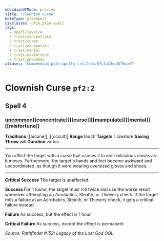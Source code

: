 ```yaml
---
obsidianUIMode: preview
title: "Clownish Curse"
noteType: pf2eSpell
cssclasses: pf2e,pf2e-spell
tags:
  - spell/level/4
  - trait/concentrate
  - trait/curse
  - trait/manipulate
  - trait/mental
  - trait/misfortune
  - trait/uncommon
aliases: "Compendium.pf2e.spells-srd.Item.S7ylpCJyq0CYkux9" 
---
```

# Clownish Curse  `pf2:2`  
## Spell 4
### [uncommon](uncommon "Uncommon Rarity Trait")[[concentrate]][[curse]][[manipulate]][[mental]][[misfortune]]
**Traditions** [[arcane]], [[occult]]
**Range** touch
**Targets** 1 creature
**Saving Throw**  will
**Duration** varies
* * * 
You afflict the target with a curse that causes it to emit ridiculous noises as it moves. Furthermore, the target's hands and feet become awkward and uncoordinated, as though it were wearing oversized gloves and shoes.

* * *

**Critical Success** The target is unaffected.

**Success** For 1 round, the target must roll twice and use the worse result whenever attempting an Acrobatics, Stealth, or Thievery check. If the target rolls a failure at an Acrobatics, Stealth, or Thievery check, it gets a critical failure instead.

**Failure** As success, but the effect is 1 hour.

**Critical Failure** As success, except the effect is permanent.

*Source: Pathfinder #152: Legacy of the Lost God*
*OGL*